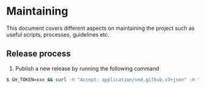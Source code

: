 # Maintaining

This document covers different aspects on maintaining the project such as useful scripts, processes, guidelines etc.

<a id="release"></a>

## Release process

1. Publish a new release by running the following command

```bash
$ GH_TOKEN=xxx && curl -H "Accept: application/vnd.github.v3+json" -H "Authorization: token $GH_TOKEN" https://api.github.com/repos/ersims/varan | grep -q '"push": true' && npm run release
```

